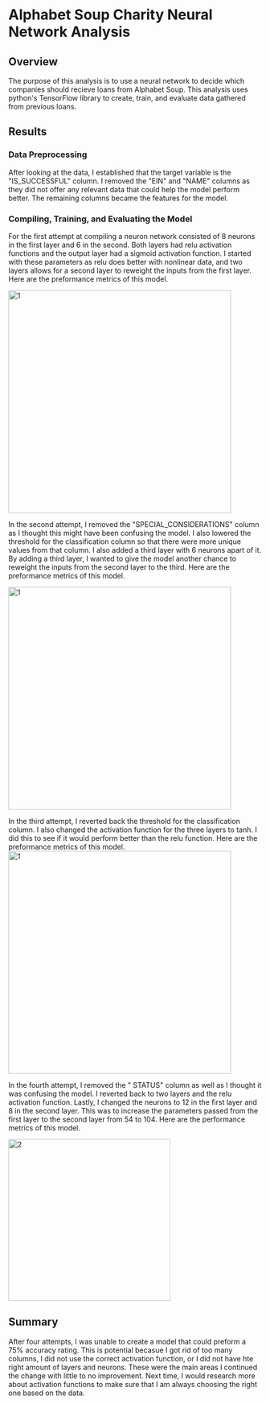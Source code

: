 # Alphabet Soup Charity Neural Network Analysis

## Overview

The purpose of this analysis is to use a neural network to decide which companies should recieve loans from Alphabet Soup. This analysis uses python's TensorFlow library to create, train, and evaluate data gathered from previous loans.

## Results

### Data Preprocessing

After looking at the data, I established that the target variable is the "IS_SUCCESSFUL" column. I  removed the "EIN" and "NAME" columns as they did not offer any relevant data that could help the model perform better. The remaining columns became the features for the model.

### Compiling, Training, and Evaluating the Model

For the first attempt at compiling a neuron network consisted of 8 neurons in the first layer and 6 in the second. Both layers had relu activation functions and the output layer had a sigmoid activation function. I started with these parameters as relu does better with nonlinear data, and two layers allows for a second layer to reweight the inputs from the first layer. Here are the preformance metrics of this model.

<img width="443" alt="1" src="https://user-images.githubusercontent.com/76264061/118508074-77c92300-b74c-11eb-9edb-c17b5d604916.png">

In the second attempt, I removed the "SPECIAL_CONSIDERATIONS" column as I thought this might have been confusing the model. I also lowered the threshold for the classification column so that there were more unique values from that column. I also added a third layer with 6 neurons apart of it. By adding a third layer, I wanted to give the model another chance to reweight the inputs from the second layer to the third. Here are the preformance metrics of this model.

<img width="443" alt="1" src="https://user-images.githubusercontent.com/76264061/118508074-77c92300-b74c-11eb-9edb-c17b5d604916.png">

In the third attempt, I reverted back the threshold for the classification column. I also changed the activation function for the three layers to tanh. I did this to see if it would perform better than the relu function. Here are the preformance metrics of this model.
<img width="443" alt="1" src="https://user-images.githubusercontent.com/76264061/118508074-77c92300-b74c-11eb-9edb-c17b5d604916.png">

In the fourth attempt, I removed the " STATUS" column as well as I thought it was confusing the model. I reverted back to two layers and the relu activation function. Lastly, I changed the neurons to 12 in the first layer and 8 in the second layer. This was to increase the parameters passed from the first layer to the second layer from 54 to 104. Here are the performance metrics of this model.

<img width="322" alt="2" src="https://user-images.githubusercontent.com/76264061/118508218-9cbd9600-b74c-11eb-84cd-94347f270075.png">

## Summary

After four attempts, I was unable to create a model that could preform a 75% accuracy rating. This is potential becasue I got rid of too many columns, I did not use the correct activation function, or I did not have hte right amount of layers and neurons. These were the main areas I continued the change with little to no improvement. Next time, I would research more about activation functions to make sure that I am always choosing the right one based on the data. 
